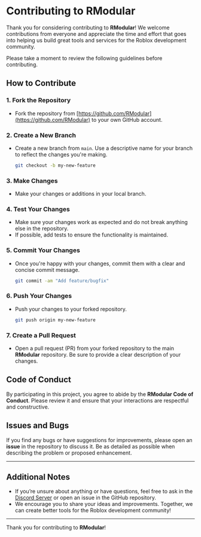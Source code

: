 # Contributing to RModular

Thank you for considering contributing to **RModular**! We welcome contributions from everyone and appreciate the time and effort that goes into helping us build great tools and services for the Roblox development community.

Please take a moment to review the following guidelines before contributing.

## How to Contribute

### 1. **Fork the Repository**
   - Fork the repository from [https://github.com/RModular](https://github.com/RModular) to your own GitHub account.

### 2. **Create a New Branch**
   - Create a new branch from `main`. Use a descriptive name for your branch to reflect the changes you're making.
     ```bash
     git checkout -b my-new-feature
     ```

### 3. **Make Changes**
   - Make your changes or additions in your local branch.

### 4. **Test Your Changes**
   - Make sure your changes work as expected and do not break anything else in the repository.
   - If possible, add tests to ensure the functionality is maintained.

### 5. **Commit Your Changes**
   - Once you're happy with your changes, commit them with a clear and concise commit message.
     ```bash
     git commit -am "Add feature/bugfix"
     ```

### 6. **Push Your Changes**
   - Push your changes to your forked repository.
     ```bash
     git push origin my-new-feature
     ```

### 7. **Create a Pull Request**
   - Open a pull request (PR) from your forked repository to the main **RModular** repository. Be sure to provide a clear description of your changes.

## Code of Conduct

By participating in this project, you agree to abide by the **RModular Code of Conduct**. Please review it and ensure that your interactions are respectful and constructive.

## Issues and Bugs

If you find any bugs or have suggestions for improvements, please open an **issue** in the repository to discuss it. Be as detailed as possible when describing the problem or proposed enhancement.

---

## Additional Notes

- If you’re unsure about anything or have questions, feel free to ask in the [Discord Server](#) or open an issue in the GitHub repository.
- We encourage you to share your ideas and improvements. Together, we can create better tools for the Roblox development community!

---

Thank you for contributing to **RModular**!
